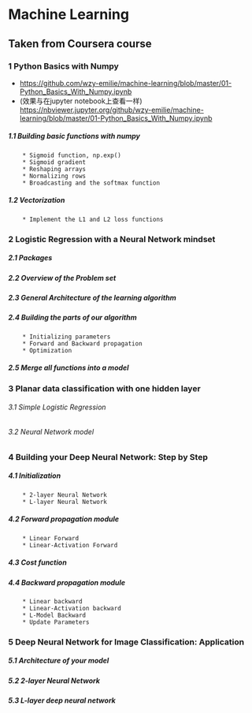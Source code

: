 # Machine Learning
## Taken from Coursera course
### 1 Python Basics with Numpy
* https://github.com/wzy-emilie/machine-learning/blob/master/01-Python_Basics_With_Numpy.ipynb
* (效果与在jupyter notebook上查看一样) https://nbviewer.jupyter.org/github/wzy-emilie/machine-learning/blob/master/01-Python_Basics_With_Numpy.ipynb
##### 1.1 Building basic functions with numpy
        * Sigmoid function, np.exp()
        * Sigmoid gradient
        * Reshaping arrays
        * Normalizing rows
        * Broadcasting and the softmax function
##### 1.2 Vectorization
        * Implement the L1 and L2 loss functions


### 2 Logistic Regression with a Neural Network mindset
##### 2.1 Packages
##### 2.2 Overview of the Problem set
##### 2.3 General Architecture of the learning algorithm
##### 2.4 Building the parts of our algorithm
        * Initializing parameters
        * Forward and Backward propagation
        * Optimization
##### 2.5 Merge all functions into a model


### 3 Planar data classification with one hidden layer
###### 3.1 Simple Logistic Regression
###### 3.2 Neural Network model


### 4 Building your Deep Neural Network: Step by Step
##### 4.1 Initialization
        * 2-layer Neural Network
        * L-layer Neural Network
##### 4.2 Forward propagation module
        * Linear Forward
        * Linear-Activation Forward
##### 4.3 Cost function
##### 4.4 Backward propagation module
        * Linear backward
        * Linear-Activation backward
        * L-Model Backward
        * Update Parameters
        
        
### 5 Deep Neural Network for Image Classification: Application
##### 5.1 Architecture of your model
##### 5.2 2-layer Neural Network
##### 5.3 L-layer deep neural network



